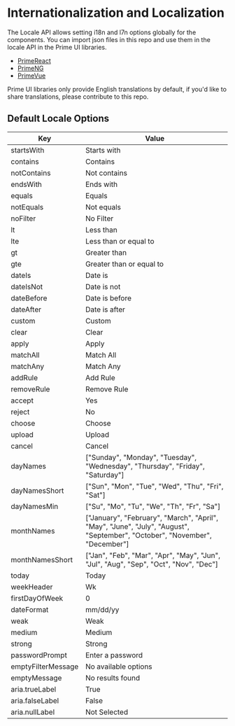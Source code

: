 # Internationalization and Localization

The Locale API allows setting i18n and l7n options globally for the components. You can import json files in this repo and use them in the locale API in the Prime UI libraries.

- [PrimeReact](https://primefaces.org/primereact/showcase/#/locale)
- [PrimeNG](https://primefaces.org/primeng/showcase/#/i18n)
- [PrimeVue](https://primefaces.org/primevue/showcase/#/locale)

Prime UI libraries only provide English translations by default, if you'd like to share translations, please contribute to this repo.

## Default Locale Options

| Key |	Value
| --- | ---
| startsWith | Starts with
| contains | Contains
| notContains | Not contains
| endsWith | Ends with
| equals | Equals
| notEquals | Not equals
| noFilter | No Filter
| lt | Less than
| lte | Less than or equal to
| gt | Greater than
| gte | Greater than or equal to
| dateIs | Date is
| dateIsNot | Date is not
| dateBefore | Date is before
| dateAfter | Date is after
| custom | Custom
| clear | Clear
| apply | Apply
| matchAll | Match All
| matchAny | Match Any
| addRule | Add Rule
| removeRule | Remove Rule
| accept | Yes
| reject | No
| choose | Choose
| upload | Upload
| cancel | Cancel
| dayNames | ["Sunday", "Monday", "Tuesday", "Wednesday", "Thursday", "Friday", "Saturday"]
| dayNamesShort | ["Sun", "Mon", "Tue", "Wed", "Thu", "Fri", "Sat"]
| dayNamesMin | ["Su", "Mo", "Tu", "We", "Th", "Fr", "Sa"]
| monthNames | ["January", "February", "March", "April", "May", "June", "July", "August", "September", "October", "November", "December"]
| monthNamesShort | ["Jan", "Feb", "Mar", "Apr", "May", "Jun", "Jul", "Aug", "Sep", "Oct", "Nov", "Dec"]
| today | Today
| weekHeader | Wk
| firstDayOfWeek | 0
| dateFormat | mm/dd/yy
| weak | Weak
| medium | Medium
| strong | Strong
| passwordPrompt | Enter a password
| emptyFilterMessage | No available options
| emptyMessage |  No results found
| aria.trueLabel |  True
| aria.falseLabel |  False
| aria.nullLabel |  Not Selected
